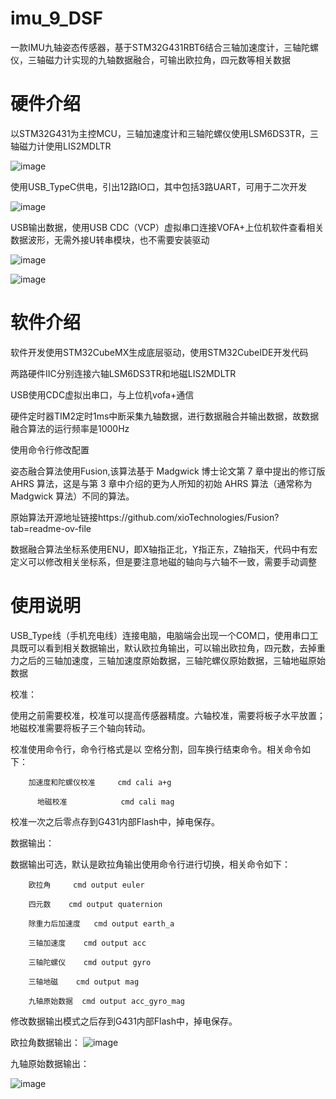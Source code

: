 # imu_9_DSF
  一款IMU九轴姿态传感器，基于STM32G431RBT6结合三轴加速度计，三轴陀螺仪，三轴磁力计实现的九轴数据融合，可输出欧拉角，四元数等相关数据

# 硬件介绍 

以STM32G431为主控MCU，三轴加速度计和三轴陀螺仪使用LSM6DS3TR，三轴磁力计使用LIS2MDLTR

![image](https://github.com/EggplantPotatoes/imu_9_DSF/assets/50572578/39094977-7f73-438c-897c-242705e7231c)        

使用USB_TypeC供电，引出12路IO口，其中包括3路UART，可用于二次开发

![image](https://github.com/EggplantPotatoes/imu_9_DSF/assets/50572578/ad68d0ac-a39e-4054-aff9-eaf613fa6b94)

USB输出数据，使用USB CDC（VCP）虚拟串口连接VOFA+上位机软件查看相关数据波形，无需外接U转串模块，也不需要安装驱动

![image](https://github.com/EggplantPotatoes/imu_9_DSF/assets/50572578/bcfadb9a-b447-4928-8106-482de14f5186)

![image](https://github.com/EggplantPotatoes/imu_9_DSF/assets/50572578/3149374a-db99-4ee6-ac98-71a8e6f76845)


# 软件介绍

  软件开发使用STM32CubeMX生成底层驱动，使用STM32CubeIDE开发代码
  
  两路硬件IIC分别连接六轴LSM6DS3TR和地磁LIS2MDLTR
  
  USB使用CDC虚拟出串口，与上位机vofa+通信
  
  硬件定时器TIM2定时1ms中断采集九轴数据，进行数据融合并输出数据，故数据融合算法的运行频率是1000Hz
  
  使用命令行修改配置
  
  姿态融合算法使用Fusion,该算法基于 Madgwick 博士论文第 7 章中提出的修订版 AHRS 算法，这是与第 3 章中介绍的更为人所知的初始 AHRS 算法（通常称为 Madgwick 算法）不同的算法。
  
  原始算法开源地址链接https://github.com/xioTechnologies/Fusion?tab=readme-ov-file
  
  数据融合算法坐标系使用ENU，即X轴指正北，Y指正东，Z轴指天，代码中有宏定义可以修改相关坐标系，但是要注意地磁的轴向与六轴不一致，需要手动调整
# 使用说明

  USB_Type线（手机充电线）连接电脑，电脑端会出现一个COM口，使用串口工具既可以看到相关数据输出，默认欧拉角输出，可以输出欧拉角，四元数，去掉重力之后的三轴加速度，三轴加速度原始数据，三轴陀螺仪原始数据，三轴地磁原始数据

  校准：
  
  使用之前需要校准，校准可以提高传感器精度。六轴校准，需要将板子水平放置；地磁校准需要将板子三个轴向转动。
  
  校准使用命令行，命令行格式是以 空格分割，回车换行结束命令。相关命令如下：
	
        加速度和陀螺仪校准	  cmd cali a+g 
        
          地磁校准	          cmd cali mag 

  校准一次之后零点存到G431内部Flash中，掉电保存。
 
  数据输出：
  
  数据输出可选，默认是欧拉角输出使用命令行进行切换，相关命令如下：
  
        欧拉角     cmd output euler 
      
        四元数    cmd output quaternion 
      
        除重力后加速度   cmd output earth_a 
      
        三轴加速度    cmd output acc 
      
        三轴陀螺仪    cmd output gyro 
      
        三轴地磁    cmd output mag 
      
        九轴原始数据  cmd output acc_gyro_mag 
      
 修改数据输出模式之后存到G431内部Flash中，掉电保存。

  欧拉角数据输出：
 ![image](https://github.com/EggplantPotatoes/imu_9_DSF/assets/50572578/e2d85372-d282-4163-b41f-ca9b678e3406)


九轴原始数据输出：

![image](https://github.com/EggplantPotatoes/imu_9_DSF/assets/50572578/a41f9e0b-23dd-4058-9a78-e2189a82a4cb)


